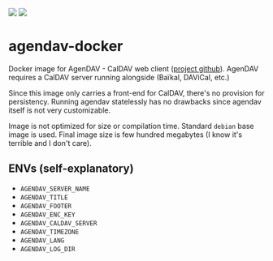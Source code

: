 [![](https://images.microbadger.com/badges/image/nagimov/agendav-docker.svg)](https://hub.docker.com/r/nagimov/agendav-docker)
[![](https://img.shields.io/docker/pulls/nagimov/agendav-docker.svg)](https://hub.docker.com/r/nagimov/agendav-docker)

# agendav-docker
Docker image for AgenDAV - CalDAV web client ([project github](https://github.com/agendav/agendav)). AgenDAV requires a CalDAV server running alongside (Baïkal, DAViCal, etc.)

Since this image only carries a front-end for CalDAV, there's no provision for persistency. Running agendav statelessly has no drawbacks since agendav itself is not very customizable.

Image is not optimized for size or compilation time. Standard `debian` base image is used. Final image size is few hundred megabytes (I know it's terrible and I don't care).

## ENVs (self-explanatory)

- `AGENDAV_SERVER_NAME`
- `AGENDAV_TITLE`
- `AGENDAV_FOOTER`
- `AGENDAV_ENC_KEY`
- `AGENDAV_CALDAV_SERVER`
- `AGENDAV_TIMEZONE`
- `AGENDAV_LANG`
- `AGENDAV_LOG_DIR`
